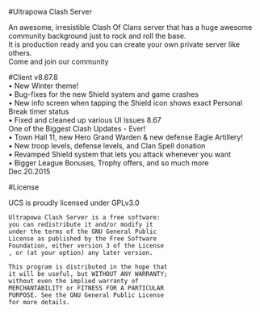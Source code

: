 #Ultrapowa Clash Server

An awesome, irresistible Clash Of Clans server that has a huge awesome community background just to rock and roll the base. 
<br>
It is production ready and you can create your own private server like others. 
<br>
Come and join our community

#Client v8.67.8
<br>
• New Winter theme!
<br>
• Bug-fixes for the new Shield system and game crashes
<br>
• New info screen when tapping the Shield icon shows exact Personal Break timer status
<br>
• Fixed and cleaned up various UI issues
8.67
<br>
One of the Biggest Clash Updates - Ever!
<br>
• Town Hall 11, new Hero Grand Warden & new defense Eagle Artillery!
<br>
• New troop levels, defense levels, and Clan Spell donation
<br>
• Revamped Shield system that lets you attack whenever you want
<br>
• Bigger League Bonuses, Trophy offers, and so much more
<br>
Dec.20.2015

#License

UCS is proudly licensed under GPLv3.0

```
Ultrapowa Clash Server is a free software: 
you can redistribute it and/or modify it 
under the terms of the GNU General Public 
License as published by the Free Software 
Foundation, either version 3 of the License
, or (at your option) any later version.

This program is distributed in the hope that
it will be useful, but WITHOUT ANY WARRANTY;
without even the implied warranty of 
MERCHANTABILITY or FITNESS FOR A PARTICULAR 
PURPOSE. See the GNU General Public License
for more details.
```
